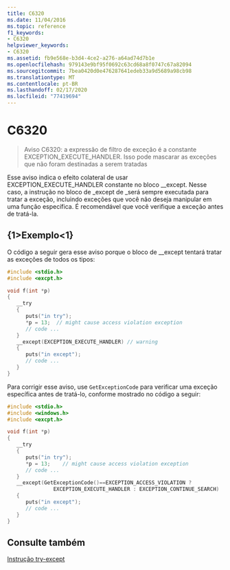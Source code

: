 ```yaml
---
title: C6320
ms.date: 11/04/2016
ms.topic: reference
f1_keywords:
- C6320
helpviewer_keywords:
- C6320
ms.assetid: fb9e568e-b3d4-4ce2-a276-a64ad74d7b1e
ms.openlocfilehash: 979143e9bf95f0692c63cd68a8f0747c67a82094
ms.sourcegitcommit: 7bea0420d0e476287641edeb33a9d5689a98cb98
ms.translationtype: MT
ms.contentlocale: pt-BR
ms.lasthandoff: 02/17/2020
ms.locfileid: "77419694"
---
```

# <a name="c6320"></a>C6320

> Aviso C6320: a expressão de filtro de exceção é a constante EXCEPTION_EXECUTE_HANDLER. Isso pode mascarar as exceções que não foram destinadas a serem tratadas

Esse aviso indica o efeito colateral de usar EXCEPTION_EXECUTE_HANDLER constante no bloco __except. Nesse caso, a instrução no bloco de _except de \_será sempre executada para tratar a exceção, incluindo exceções que você não deseja manipular em uma função específica. É recomendável que você verifique a exceção antes de tratá-la.

## <a name="example"></a>{1&gt;Exemplo&lt;1}

O código a seguir gera esse aviso porque o bloco de __except tentará tratar as exceções de todos os tipos:

```cpp
#include <stdio.h>
#include <excpt.h>

void f(int *p)
{
   __try
   {
      puts("in try");
      *p = 13;  // might cause access violation exception
      // code ...
   }
   __except(EXCEPTION_EXECUTE_HANDLER) // warning
   {
      puts("in except");
      // code ...
   }
}
```

Para corrigir esse aviso, use `GetExceptionCode` para verificar uma exceção específica antes de tratá-lo, conforme mostrado no código a seguir:

```cpp
#include <stdio.h>
#include <windows.h>
#include <excpt.h>

void f(int *p)
{
   __try
   {
      puts("in try");
      *p = 13;    // might cause access violation exception
      // code ...
   }
   __except(GetExceptionCode()==EXCEPTION_ACCESS_VIOLATION ?
               EXCEPTION_EXECUTE_HANDLER : EXCEPTION_CONTINUE_SEARCH)
   {
      puts("in except");
      // code ...
   }
}
```

## <a name="see-also"></a>Consulte também

[Instrução try-except](/cpp/cpp/try-except-statement)
